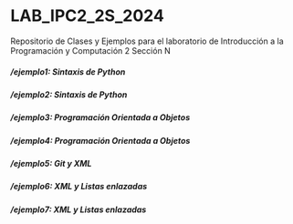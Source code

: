 # LAB_IPC2_2S_2024
Repositorio de Clases y Ejemplos para el laboratorio de Introducción a la Programación y Computación 2 Sección N


##### /ejemplo1: Sintaxis de Python
##### /ejemplo2: Sintaxis de Python
##### /ejemplo3: Programación Orientada a Objetos
##### /ejemplo4: Programación Orientada a Objetos
##### /ejemplo5: Git y XML
##### /ejemplo6: XML y Listas enlazadas
##### /ejemplo7: XML y Listas enlazadas
